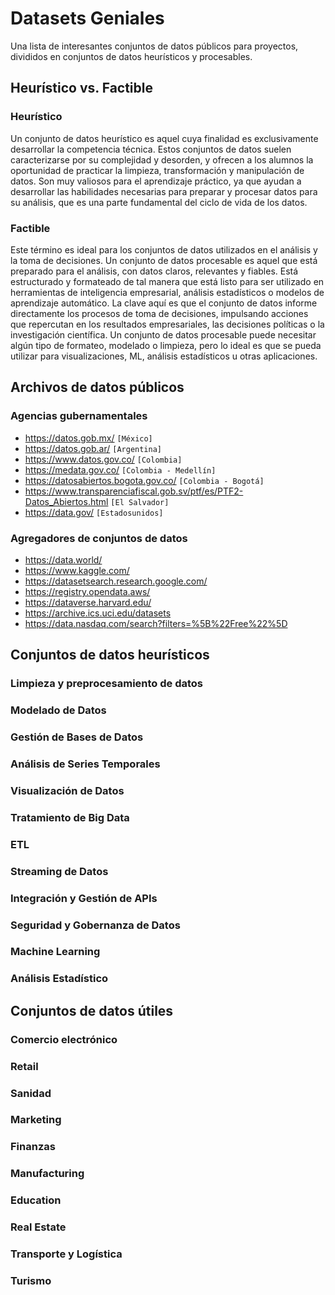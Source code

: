 # Datasets Geniales
Una lista de interesantes conjuntos de datos públicos para proyectos, divididos en conjuntos de datos heurísticos y procesables.
## Heurístico vs. Factible

### Heurístico
Un conjunto de datos heurístico es aquel cuya finalidad es exclusivamente desarrollar la competencia técnica.  Estos conjuntos de datos suelen caracterizarse por su complejidad y desorden, y ofrecen a los alumnos la oportunidad de practicar la limpieza, transformación y manipulación de datos. Son muy valiosos para el aprendizaje práctico, ya que ayudan a desarrollar las habilidades necesarias para preparar y procesar datos para su análisis, que es una parte fundamental del ciclo de vida de los datos.

### Factible
Este término es ideal para los conjuntos de datos utilizados en el análisis y la toma de decisiones. Un conjunto de datos procesable es aquel que está preparado para el análisis, con datos claros, relevantes y fiables. Está estructurado y formateado de tal manera que está listo para ser utilizado en herramientas de inteligencia empresarial, análisis estadísticos o modelos de aprendizaje automático. La clave aquí es que el conjunto de datos informe directamente los procesos de toma de decisiones, impulsando acciones que repercutan en los resultados empresariales, las decisiones políticas o la investigación científica.  Un conjunto de datos procesable puede necesitar algún tipo de formateo, modelado o limpieza, pero lo ideal es que se pueda utilizar para visualizaciones, ML, análisis estadísticos u otras aplicaciones.

## Archivos de datos públicos
### Agencias gubernamentales
- https://datos.gob.mx/ `[México]`
- https://datos.gob.ar/ `[Argentina]`
- https://www.datos.gov.co/ `[Colombia]`
- https://medata.gov.co/ `[Colombia - Medellín]`
- https://datosabiertos.bogota.gov.co/ `[Colombia - Bogotá]`
- https://www.transparenciafiscal.gob.sv/ptf/es/PTF2-Datos_Abiertos.html `[El Salvador]`
- https://data.gov/ `[Estadosunidos]`
### Agregadores de conjuntos de datos
- https://data.world/
- https://www.kaggle.com/
- https://datasetsearch.research.google.com/
- https://registry.opendata.aws/
- https://dataverse.harvard.edu/
- https://archive.ics.uci.edu/datasets
- https://data.nasdaq.com/search?filters=%5B%22Free%22%5D


## Conjuntos de datos heurísticos
### Limpieza y preprocesamiento de datos
### Modelado de Datos
### Gestión de Bases de Datos
### Análisis de Series Temporales
### Visualización de Datos
### Tratamiento de Big Data
### ETL
### Streaming de Datos
### Integración y Gestión de APIs
### Seguridad y Gobernanza de Datos
### Machine Learning
### Análisis Estadístico

## Conjuntos de datos útiles
### Comercio electrónico
### Retail
### Sanidad
### Marketing
### Finanzas
### Manufacturing
### Education
### Real Estate
### Transporte y Logística
### Turismo
